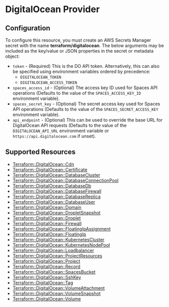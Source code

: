 # DigitalOcean Provider

## Configuration

To configure this resource, you must create an AWS Secrets Manager secret with the name **terraform/digitalocean**. The below arguments may be included as the key/value or JSON properties in the secret or metadata object:

* `token` - (Required) This is the DO API token. Alternatively, this can also be specified
  using environment variables ordered by precedence:
  * `DIGITALOCEAN_TOKEN`
  * `DIGITALOCEAN_ACCESS_TOKEN`
* `spaces_access_id` - (Optional) The access key ID used for Spaces API
  operations (Defaults to the value of the `SPACES_ACCESS_KEY_ID` environment
  variable).
* `spaces_secret_key` - (Optional) The secret access key used for Spaces API
  operations (Defaults to the value of the `SPACES_SECRET_ACCESS_KEY`
  environment variable).
* `api_endpoint` - (Optional) This can be used to override the base URL for
  DigitalOcean API requests (Defaults to the value of the `DIGITALOCEAN_API_URL`
  environment variable or `https://api.digitalocean.com` if unset).


## Supported Resources

* [Terraform::DigitalOcean::Cdn](../resources/digitalocean/Terraform-DigitalOcean-Cdn/docs/README.md)
* [Terraform::DigitalOcean::Certificate](../resources/digitalocean/Terraform-DigitalOcean-Certificate/docs/README.md)
* [Terraform::DigitalOcean::DatabaseCluster](../resources/digitalocean/Terraform-DigitalOcean-DatabaseCluster/docs/README.md)
* [Terraform::DigitalOcean::DatabaseConnectionPool](../resources/digitalocean/Terraform-DigitalOcean-DatabaseConnectionPool/docs/README.md)
* [Terraform::DigitalOcean::DatabaseDb](../resources/digitalocean/Terraform-DigitalOcean-DatabaseDb/docs/README.md)
* [Terraform::DigitalOcean::DatabaseFirewall](../resources/digitalocean/Terraform-DigitalOcean-DatabaseFirewall/docs/README.md)
* [Terraform::DigitalOcean::DatabaseReplica](../resources/digitalocean/Terraform-DigitalOcean-DatabaseReplica/docs/README.md)
* [Terraform::DigitalOcean::DatabaseUser](../resources/digitalocean/Terraform-DigitalOcean-DatabaseUser/docs/README.md)
* [Terraform::DigitalOcean::Domain](../resources/digitalocean/Terraform-DigitalOcean-Domain/docs/README.md)
* [Terraform::DigitalOcean::DropletSnapshot](../resources/digitalocean/Terraform-DigitalOcean-DropletSnapshot/docs/README.md)
* [Terraform::DigitalOcean::Droplet](../resources/digitalocean/Terraform-DigitalOcean-Droplet/docs/README.md)
* [Terraform::DigitalOcean::Firewall](../resources/digitalocean/Terraform-DigitalOcean-Firewall/docs/README.md)
* [Terraform::DigitalOcean::FloatingIpAssignment](../resources/digitalocean/Terraform-DigitalOcean-FloatingIpAssignment/docs/README.md)
* [Terraform::DigitalOcean::FloatingIp](../resources/digitalocean/Terraform-DigitalOcean-FloatingIp/docs/README.md)
* [Terraform::DigitalOcean::KubernetesCluster](../resources/digitalocean/Terraform-DigitalOcean-KubernetesCluster/docs/README.md)
* [Terraform::DigitalOcean::KubernetesNodePool](../resources/digitalocean/Terraform-DigitalOcean-KubernetesNodePool/docs/README.md)
* [Terraform::DigitalOcean::Loadbalancer](../resources/digitalocean/Terraform-DigitalOcean-Loadbalancer/docs/README.md)
* [Terraform::DigitalOcean::ProjectResources](../resources/digitalocean/Terraform-DigitalOcean-ProjectResources/docs/README.md)
* [Terraform::DigitalOcean::Project](../resources/digitalocean/Terraform-DigitalOcean-Project/docs/README.md)
* [Terraform::DigitalOcean::Record](../resources/digitalocean/Terraform-DigitalOcean-Record/docs/README.md)
* [Terraform::DigitalOcean::SpacesBucket](../resources/digitalocean/Terraform-DigitalOcean-SpacesBucket/docs/README.md)
* [Terraform::DigitalOcean::SshKey](../resources/digitalocean/Terraform-DigitalOcean-SshKey/docs/README.md)
* [Terraform::DigitalOcean::Tag](../resources/digitalocean/Terraform-DigitalOcean-Tag/docs/README.md)
* [Terraform::DigitalOcean::VolumeAttachment](../resources/digitalocean/Terraform-DigitalOcean-VolumeAttachment/docs/README.md)
* [Terraform::DigitalOcean::VolumeSnapshot](../resources/digitalocean/Terraform-DigitalOcean-VolumeSnapshot/docs/README.md)
* [Terraform::DigitalOcean::Volume](../resources/digitalocean/Terraform-DigitalOcean-Volume/docs/README.md)